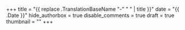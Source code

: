 +++
title = "{{ replace .TranslationBaseName "-" " " | title }}"
date = "{{ .Date }}"
hide_authorbox = true
disable_comments = true
draft = true
thumbnail = ""
+++
